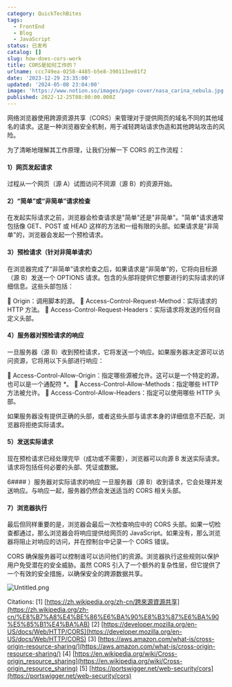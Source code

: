 ```yaml
---
category: QuickTechBites
tags:
  - FrontEnd
  - Blog
  - JavaScript
status: 已发布
catalog: []
slug: how-does-cors-work
title: CORS是如何工作的？
urlname: ccc749ea-0258-4485-b5e8-390113ee81f2
date: '2023-12-29 23:35:00'
updated: '2024-05-08 23:04:00'
image: 'https://www.notion.so/images/page-cover/nasa_carina_nebula.jpg'
published: 2022-12-25T08:00:00.000Z
---
```


网络浏览器使用跨源资源共享（CORS）来管理对于提供网页的域名不同的其他域名的请求。这是一种浏览器安全机制，用于减轻跨站请求伪造和其他跨站攻击的风险。


为了清晰地理解其工作原理，让我们分解一下 CORS 的工作流程：


#### 1）网页发起请求
过程从一个网页（源 A）试图访问不同源（源 B）的资源开始。


#### 2）“简单”或“非简单”请求检查
在发起实际请求之前，浏览器会检查请求是"简单"还是"非简单"。"简单"请求通常包括像 GET、POST 或 HEAD 这样的方法和一组有限的头部。如果请求是"非简单"的，浏览器会发起一个预检请求。


#### 3）预检请求（针对非简单请求）
在浏览器完成了“非简单”请求检查之后，如果请求是“非简单”的，它将向目标源（源 B）发送一个 OPTIONS 请求。包含的头部将提供它想要进行的实际请求的详细信息。这些头部包括：


🔸 Origin：调用脚本的源。
🔸 Access-Control-Request-Method：实际请求的 HTTP 方法。
🔸 Access-Control-Request-Headers：实际请求将发送的任何自定义头部。


#### 4）服务器对预检请求的响应
一旦服务器（源 B）收到预检请求，它将发送一个响应。如果服务器决定源可以访问资源，它将用以下头部进行响应：


🔹 Access-Control-Allow-Origin：指定哪些源被允许。这可以是一个特定的源，也可以是一个通配符 *。
🔹 Access-Control-Allow-Methods：指定哪些 HTTP 方法被允许。
🔹 Access-Control-Allow-Headers：指定可以使用哪些 HTTP 头部。


如果服务器没有提供正确的头部，或者这些头部与请求本身的详细信息不匹配，浏览器将拒绝实际请求。


#### 5）发送实际请求
现在预检请求已经处理完毕（成功或不需要），浏览器可以向源 B 发送实际请求。请求将包括任何必要的头部、凭证或数据。


6#### ）服务器对实际请求的响应
一旦服务器（源 B）收到请求，它会处理并发送响应。与响应一起，服务器仍然会发送适当的 CORS 相关头部。


#### 7）浏览器执行
最后但同样重要的是，浏览器会最后一次检查响应中的 CORS 头部。如果一切检查都通过，那么浏览器会将响应提供给网页的 JavaScript。如果没有，那么浏览器将阻止对响应的访问，并在控制台中记录一个 CORS 错误。


CORS 确保服务器可以控制谁可以访问他们的资源。浏览器执行这些规则以保护用户免受潜在的安全威胁。虽然 CORS 引入了一个额外的复杂性层，但它提供了一个有效的安全措施，以确保安全的跨源数据共享。


![Untitled.png](https://prod-files-secure.s3.us-west-2.amazonaws.com/5d24fe63-e567-4804-86f9-9fdc62e13082/b3deb140-f22b-4520-bcee-759301567801/Untitled.png?X-Amz-Algorithm=AWS4-HMAC-SHA256&X-Amz-Content-Sha256=UNSIGNED-PAYLOAD&X-Amz-Credential=ASIAZI2LB466W5XKJWMG%2F20250402%2Fus-west-2%2Fs3%2Faws4_request&X-Amz-Date=20250402T213412Z&X-Amz-Expires=3600&X-Amz-Security-Token=IQoJb3JpZ2luX2VjEHYaCXVzLXdlc3QtMiJGMEQCIADXTD%2FsnSjibt5b42%2BFuUhMbssM9bOb1tBPqzFU7eSkAiAmCrzRqyeIYYyfBKC%2F8NZrk0WZk5gAv23mKFLrweWNoCqIBAjf%2F%2F%2F%2F%2F%2F%2F%2F%2F%2F8BEAAaDDYzNzQyMzE4MzgwNSIMth3JrbUF5xmrY%2Bf%2BKtwDO6eGc6herbxhPESlHdgyCjGPMvTkCp7BM8Mxp3%2BMUFdU6F46YJkpKIdps9WIua7Xl79xW4mKS%2FGCmYGqUbNJeJKPCzVjUiVvHcareOQN8P74EIxMN4oYEHJzD32pmgOhwkifHTM1%2F57eD7DgsFE0KVbDQvpT1KTAFJBdz4aRZC9WguowWpq9EOkPbK54AaRT75rbj1uAz2V85SDrmqZx2H7k9djHJxn5Xkqu%2FQ4unN2jNNJZo%2FmH1tnZWzz60ltcxhkSpLP2Ds5w2QQ8WSsx1e7RMXOq7vSCGe0m%2BDH7YS5eegSAhhwIBLwdDdrK69zzvnEAmwvN6JDvP0YI706YI6OSt%2FMt9cIAS5ZHfefAH9tt5LsWv03ScK%2Blpm4gH9Ev4LII00AyTN89f1FGMbE5X3pNvl9VTlmpmqrpcsR8OkE5yxyUHOhdxr%2FTIbUkXivawW1pATnaoFAFkHamvmicsJTza4XpEC331Jhq7X5HKJfmCE3uHQEWNvwapgKAHkb7Dscn%2FwBhSDAASKiG2uLLTeK6bmcYWUYPEahFLqJIfTEJYpKvkjLR9YPldktWKbTUkD%2FGEPriyhAJ22griTYDxbpXGAHU8aMb1TPe%2FMumMemhzKUdAsKD7Xk5m0ww99W2vwY6pgH2BWNHnxbnUELpZxbLySXaA%2Fgl%2FqQSs2Ex3J6z%2Fni3MYxhQmmhzAjnAQCHNGRioojcBvXZo%2Bd%2FlOs4FkeoUGsDcSTo6Y%2BloNGFvODjoK0ZTODf7CIoRJAAnYepYvryv45XyOhZ8SL%2FwTYb%2BS0lmkkW6z4%2BxdE57RpoII3gk8RZpY1LiJQ0YOGOfsvIXS2CjPFatPxtYyxEx3q04VdoUTtFQpLz25rc&X-Amz-Signature=31b3218acd1ef671803b7547e5f4de7d718532655bcea8b32894e9ed0cf2ad0e&X-Amz-SignedHeaders=host&x-id=GetObject)


Citations:
[1] [https://zh.wikipedia.org/zh-cn/跨來源資源共享](https://zh.wikipedia.org/zh-cn/%E8%B7%A8%E4%BE%86%E6%BA%90%E8%B3%87%E6%BA%90%E5%85%B1%E4%BA%AB)
[2] [https://developer.mozilla.org/en-US/docs/Web/HTTP/CORS](https://developer.mozilla.org/en-US/docs/Web/HTTP/CORS)
[3] [https://aws.amazon.com/what-is/cross-origin-resource-sharing/](https://aws.amazon.com/what-is/cross-origin-resource-sharing/)
[4] [https://en.wikipedia.org/wiki/Cross-origin_resource_sharing](https://en.wikipedia.org/wiki/Cross-origin_resource_sharing)
[5] [https://portswigger.net/web-security/cors](https://portswigger.net/web-security/cors)

